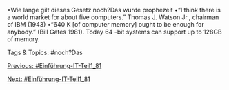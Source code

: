 •Wie lange gilt dieses Gesetz noch?Das wurde prophezeit
•“I think there is a world market for about five computers.” Thomas J. 
Watson Jr., chairman of IBM (1943)
•“640 K [of computer memory] ought to be enough for anybody.” (Bill 
Gates 1981). Today 64 -bit systems can support up to 128GB of memory.

   Tags & Topics:
   #noch?Das

[Previous: #Einführung-IT-Teil1_81](Einführung-IT-Teil1_81.md)

[Next: #Einführung-IT-Teil1_81](Einführung-IT-Teil1_81.md)